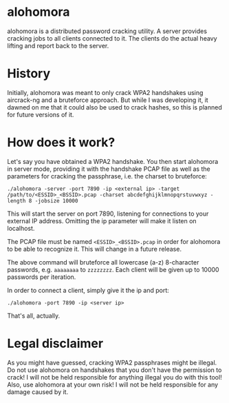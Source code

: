 # alohomora
alohomora is a distributed password cracking utility. A server provides cracking jobs to all clients connected to it. The clients do the actual heavy lifting and report back to the server.

# History
Initially, alohomora was meant to only crack WPA2 handshakes using aircrack-ng and a bruteforce approach. But while I was developing it, it dawned on me that it could also be used to crack hashes, so this is planned for future versions of it.

# How does it work?
Let's say you have obtained a WPA2 handshake. You then start alohomora in server mode, providing it with the handshake PCAP file as well as the parameters for cracking the passphrase, i.e. the charset to bruteforce:

    ./alohomora -server -port 7890 -ip <external ip> -target /path/to/<ESSID>_<BSSID>.pcap -charset abcdefghijklmnopqrstuvwxyz -length 8 -jobsize 10000
This will start the server on port 7890, listening for connections to your external IP address. Omitting the ip parameter will make it listen on localhost. 

The PCAP file must be named `<ESSID>_<BSSID>.pcap` in order for alohomora to be able to recognize it. This will change in a future release.

The above command will bruteforce all lowercase (a-z) 8-character passwords, e.g. `aaaaaaaa` to `zzzzzzzz`. Each client will be given up to 10000 passwords per iteration.

In order to connect a client, simply give it the ip and port:

    ./alohomora -port 7890 -ip <server ip>

That's all, actually.

# Legal disclaimer
As you might have guessed, cracking WPA2 passphrases might be illegal. Do not use alohomora on handshakes that you don't have the permission to crack! I will not be held responsible for anything illegal you do with this tool!
Also, use alohomora at your own risk! I will not be held responsible for any damage caused by it.
